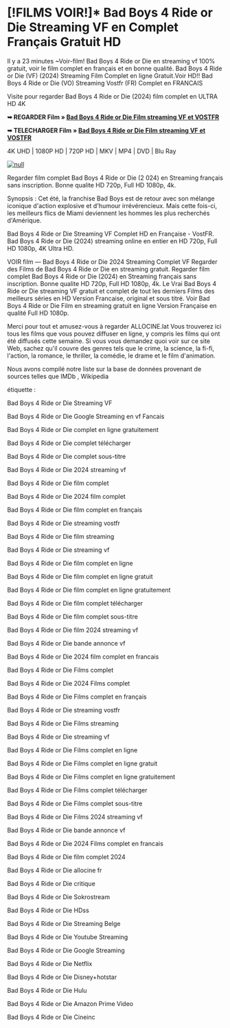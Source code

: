 # [!FILMS VOIR!]* Bad Boys 4 Ride or Die Streaming VF en Complet Français Gratuit HD

Il y a 23 minutes ~Voir-film! Bad Boys 4 Ride or Die en streaming vf 100% gratuit, voir le film complet en français et en bonne qualité. Bad Boys 4 Ride or Die (VF) (2024) Streaming Film Complet en ligne Gratuit.Voir HD!! Bad Boys 4 Ride or Die (VO) Streaming Vostfr (FR) Complet en FRANCAIS

Visite pour regarder Bad Boys 4 Ride or Die (2024) film complet en ULTRA HD 4K

**➥ REGARDER Film » [Bad Boys 4 Ride or Die Film streaming VF et VOSTFR](https://t.co/d4nH2bO2WC)**

**➥ TELECHARGER Film » [Bad Boys 4 Ride or Die Film streaming VF et VOSTFR](https://t.co/d4nH2bO2WC)**

4K UHD | 1080P HD | 720P HD | MKV | MP4 | DVD | Blu Ray

[![null](https://static.wixstatic.com/media/855a25_043b5abeb4ae4d35ac003198e7fe56ed~mv2.gif)](https://t.co/d4nH2bO2WC)

Regarder film complet Bad Boys 4 Ride or Die (2	024) en Streaming français sans inscription. Bonne qualite HD 720p, Full HD 1080p, 4k.

Synopsis : Cet été, la franchise Bad Boys est de retour avec son mélange iconique d'action explosive et d'humour irrévérencieux. Mais cette fois-ci, les meilleurs flics de Miami deviennent les hommes les plus recherchés d'Amérique.

Bad Boys 4 Ride or Die Streaming VF Complet HD en Française - VostFR. Bad Boys 4 Ride or Die (2024) streaming online en entier en HD 720p, Full HD 1080p, 4K Ultra HD.

VOIR film — Bad Boys 4 Ride or Die 2024 Streaming Complet VF Regarder des Films de Bad Boys 4 Ride or Die en streaming gratuit. Regarder film complet Bad Boys 4 Ride or Die (2024) en Streaming français sans inscription. Bonne qualite HD 720p, Full HD 1080p, 4k. Le Vrai Bad Boys 4 Ride or Die streaming VF gratuit et complet de tout les derniers Films des meilleurs séries en HD Version Francaise, original et sous titré. Voir Bad Boys 4 Ride or Die Film en streaming gratuit en ligne Version Française en qualité Full HD 1080p.

Merci pour tout et amusez-vous à regarder ALLOCINE.lat
Vous trouverez ici tous les films que vous pouvez diffuser en ligne, y compris les films qui ont été diffusés cette semaine. Si vous vous demandez quoi voir sur ce site Web, sachez qu'il couvre des genres tels que le crime, la science, la fi-fi, l'action, la romance, le thriller, la comédie, le drame et le film d'animation.

Nous avons compilé notre liste sur la base de données provenant de sources telles que IMDb , Wikipedia

étiquette :

Bad Boys 4 Ride or Die Streaming VF

Bad Boys 4 Ride or Die Google Streaming en vf Fancais

Bad Boys 4 Ride or Die complet en ligne gratuitement

Bad Boys 4 Ride or Die complet télécharger

Bad Boys 4 Ride or Die complet sous-titre

Bad Boys 4 Ride or Die 2024 streaming vf

Bad Boys 4 Ride or Die film complet

Bad Boys 4 Ride or Die 2024 film complet

Bad Boys 4 Ride or Die film complet en français

Bad Boys 4 Ride or Die streaming vostfr

Bad Boys 4 Ride or Die film streaming

Bad Boys 4 Ride or Die streaming vf

Bad Boys 4 Ride or Die film complet en ligne

Bad Boys 4 Ride or Die film complet en ligne gratuit

Bad Boys 4 Ride or Die film complet en ligne gratuitement

Bad Boys 4 Ride or Die film complet télécharger

Bad Boys 4 Ride or Die film complet sous-titre

Bad Boys 4 Ride or Die film 2024 streaming vf

Bad Boys 4 Ride or Die bande annonce vf

Bad Boys 4 Ride or Die 2024 film complet en francais

Bad Boys 4 Ride or Die Films complet

Bad Boys 4 Ride or Die 2024 Films complet

Bad Boys 4 Ride or Die Films complet en français

Bad Boys 4 Ride or Die streaming vostfr

Bad Boys 4 Ride or Die Films streaming

Bad Boys 4 Ride or Die streaming vf

Bad Boys 4 Ride or Die Films complet en ligne

Bad Boys 4 Ride or Die Films complet en ligne gratuit

Bad Boys 4 Ride or Die Films complet en ligne gratuitement

Bad Boys 4 Ride or Die Films complet télécharger

Bad Boys 4 Ride or Die Films complet sous-titre

Bad Boys 4 Ride or Die Films 2024 streaming vf

Bad Boys 4 Ride or Die bande annonce vf

Bad Boys 4 Ride or Die 2024 Films complet en francais

Bad Boys 4 Ride or Die film complet 2024

Bad Boys 4 Ride or Die allocine fr

Bad Boys 4 Ride or Die critique

Bad Boys 4 Ride or Die Sokrostream

Bad Boys 4 Ride or Die HDss

Bad Boys 4 Ride or Die Streaming Belge

Bad Boys 4 Ride or Die Youtube Streaming

Bad Boys 4 Ride or Die Google Streaming

Bad Boys 4 Ride or Die Netflix

Bad Boys 4 Ride or Die Disney+hotstar

Bad Boys 4 Ride or Die Hulu

Bad Boys 4 Ride or Die Amazon Prime Video

Bad Boys 4 Ride or Die Cineinc
